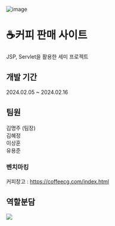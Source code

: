 ![image](https://github.com/myeongjjj/jsp-semi-project/assets/155945022/158eded4-16fa-4bf9-8e08-9e96058ece38)<h1> ☕커피 판매 사이트</h1>

JSP, Servlet을 활용한 세미 프로젝트


## 개발 기간
2024.02.05 ~ 2024.02.16



## 팀원
김명주 (팀장)   
김혜정   
이상훈   
유용준


### 벤치마킹
커피창고 :  https://coffeecg.com/index.html 


## 역할분담
<img src="![image](https://github.com/myeongjjj/jsp-semi-project/assets/155945022/5b0ab823-fc73-4d04-8c25-9273e0f9abe8)">



